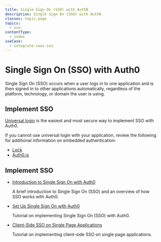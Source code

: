 ```yaml
---
title: Single Sign On (SSO) with Auth0
description: Single Sign On (SSO) with Auth0
classes: topic-page
topics:
  - sso
contentType:
  - index
useCase:
  - integrate-saas-sso
---
```

# Single Sign On (SSO) with Auth0

Single Sign On (SSO) occurs when a user logs in to one application and is then signed in to other applications automatically, regardless of the platform, technology, or domain the user is using.

## Implement SSO

[Universal login](/hosted-pages/login) is the easiest and most secure way to implement SSO with Auth0.

If you cannot use universal login with your application, review the following for additional information on embedded authentication:

* [Lock](/libraries/lock)
* [Auth0.js](/libraries/auth0js)

## Implement SSO

<ul class="topic-links">
  <li>
    <i class="icon icon-budicon-715"></i><a href="/sso/introduction">Introduction to Single Sign On with Auth0</a>
    <p>A brief introduction to Single Sign On (SSO) and an overview of how SSO works with Auth0.</p>
  </li>
  <li>
    <i class="icon icon-budicon-715"></i><a href="/sso/setup">Set Up Single Sign On with Auth0</a>
    <p>Tutorial on implementing Single Sign On (SSO) with Auth0.</p>
  </li>
  <li>
    <i class="icon icon-budicon-715"></i><a href="/sso/single-page-apps">Client-Side SSO on Single Page Applications</a>
    <p>Tutorial on implementing client-side SSO on single page applications.</p>
  </li>
</ul>
